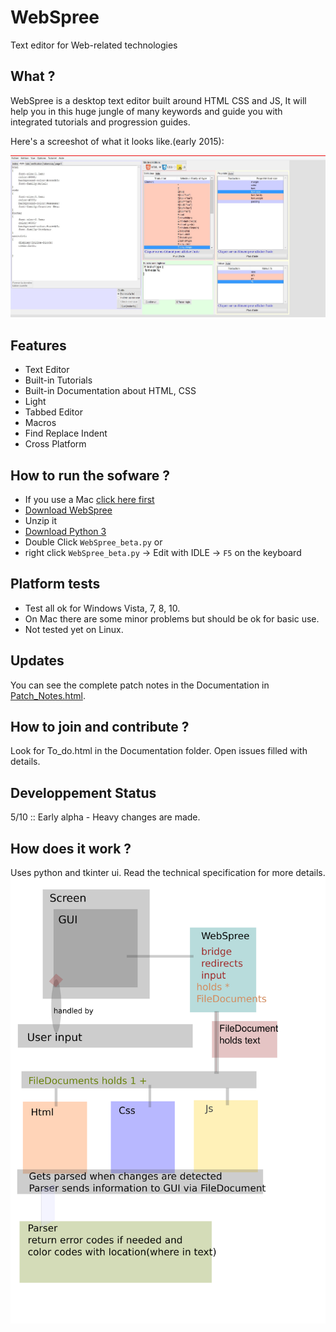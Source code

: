 # WebSpree

Text editor for Web-related technologies

## What ?

  WebSpree is a desktop text editor built around HTML CSS and JS, It will help you in this huge jungle of many keywords and guide you with integrated tutorials and progression guides.
  
  Here's a screeshot of what it looks like.(early 2015): 
  
  ![Screenchot](Images/Histoire_en_Captures/Capture9.jpg)

## Features

 * Text Editor
 * Built-in Tutorials
 * Built-in Documentation about HTML, CSS
 * Light
 * Tabbed Editor
 * Macros
 * Find Replace Indent
 * Cross Platform


## How to run the sofware ?

* If you use a Mac [click here first](https://www.python.org/download/mac/tcltk/)
* [Download WebSpree](https://github.com/GrosSacASac/WebSpree/archive/master.zip)
* Unzip it
* [Download Python 3](https://www.python.org/downloads/)
* Double Click `WebSpree_beta.py` or
* right click `WebSpree_beta.py` -> Edit with IDLE -> `F5` on the keyboard

## Platform tests

* Test all ok for Windows Vista, 7, 8, 10.
* On Mac there are some minor problems but should be ok for basic use.
* Not tested yet on Linux.

## Updates

  You can see the complete patch notes in the Documentation in [Patch_Notes.html](http://rawgit.com/GrosSacASac/WebSpree/master/Documentation/Patch_Notes.html).
  
  
## How to join and contribute ?

  Look for To_do.html in the Documentation folder. Open issues filled with details.

## Developpement Status

  5/10 :: Early alpha - Heavy changes are made.
  
## How does it work ?

   Uses python and tkinter ui. Read the technical specification for more details.
  ![simplified_internal_architecture](Documentation/simplified_internal_architecture.svg)
  

